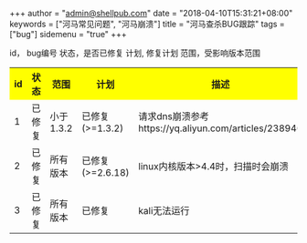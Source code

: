 +++
author = "admin@shellpub.com"
date = "2018-04-10T15:31:21+08:00"
keywords = ["河马常见问题", "河马崩溃"]
title = "河马查杀BUG跟踪"
tags = ["bug"]
sidemenu = "true"
+++


id， bug编号
状态，是否已修复
计划, 修复计划
范围，受影响版本范围

<table>
  <tr>
    <th width=10%, bgcolor=yellow >id</th>
    <th width=10%, bgcolor=yellow>状态</th>
    <th width=10%, bgcolor=yellow>范围</th>
    <th width=20%, bgcolor=yellow>计划</th>
    <th width="60%", bgcolor=yellow>描述</th>
  </tr>
  <tr>
    <td> 1 </td>
    <td> 已修复 </td>
    <td> 小于1.3.2 </td>
    <td> 已修复(>=1.3.2) </td>
    <td> 请求dns崩溃参考https://yq.aliyun.com/articles/238940</td>
  </tr>
  <tr>
    <td> 2 </td>
    <td> 已修复 </td>
    <td> 所有版本 </td>
    <td> 已修复(>=2.6.18) </td>
    <td> linux内核版本>4.4时，扫描时会崩溃 </td>
  </tr>
  <tr>
    <td> 3 </td>
    <td> 已修复 </td>
    <td> 所有版本 </td>
    <td> 已修复 </td>
    <td> kali无法运行 </td>
  </tr>
</table>